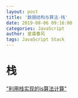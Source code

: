 ```yaml
---
layout: post
title: '数据结构与算法-栈'
date: 2019-08-06 09:16:00
categories: JavaScript
author: 皇甫春风
tags: JavaScript Stack
---
```


# 栈

["利用栈实现的js算法计算"](https://huangfuchunfeng.github.io/document/stack.html)
